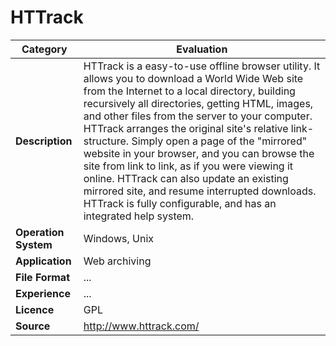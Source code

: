 # HTTrack

| Category | Evaluation |
| --- | --- |
| **Description** | HTTrack is a easy-to-use offline browser utility. It allows you to download a World Wide Web site from the Internet to a local directory, building recursively all directories, getting HTML, images, and other files from the server to your computer. HTTrack arranges the original site's relative link-structure. Simply open a page of the "mirrored" website in your browser, and you can browse the site from link to link, as if you were viewing it online. HTTrack can also update an existing mirrored site, and resume interrupted downloads. HTTrack is fully configurable, and has an integrated help system. |
| **Operation System** | Windows, Unix |
| **Application** | Web archiving |
| **File Format** | ... |
| **Experience** | ... |
| **Licence** | GPL |
| **Source** | http://www.httrack.com/ |
